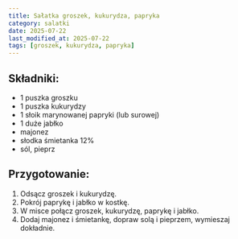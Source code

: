 ```yaml
---
title: Sałatka groszek, kukurydza, papryka
category: salatki
date: 2025-07-22
last_modified_at: 2025-07-22
tags: [groszek, kukurydza, papryka]
---
```


## Składniki:
 - 1 puszka groszku
 - 1 puszka kukurydzy
 - 1 słoik marynowanej papryki (lub surowej)
 - 1 duże jabłko
 - majonez
 - słodka śmietanka 12%
 - sól, pieprz

## Przygotowanie:
1. Odsącz groszek i kukurydzę.
2. Pokrój paprykę i jabłko w kostkę.
3. W misce połącz groszek, kukurydzę, paprykę i jabłko.
4. Dodaj majonez i śmietankę, dopraw solą i pieprzem, wymieszaj dokładnie.
